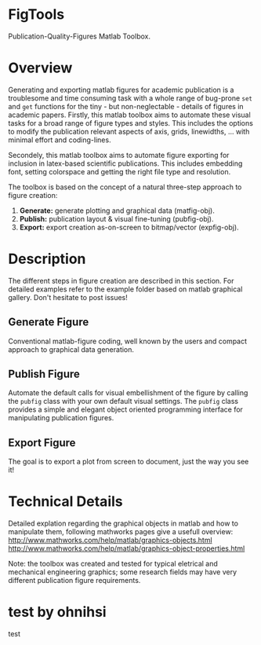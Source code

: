 FigTools
========

Publication-Quality-Figures Matlab Toolbox.

# Overview
Generating and exporting matlab figures for academic publication is a
troublesome and time consuming task with a whole range of bug-prone
<code>set</code> and <code>get</code> functions for the tiny - 
but non-neglectable - details of figures in academic papers.
Firstly, this matlab toolbox aims to automate these visual tasks for a broad 
range of figure types and styles. This includes the options to modify the 
publication relevant aspects of axis, grids, linewidths, ... with minimal 
effort and coding-lines.

Secondely, this matlab toolbox aims to automate figure exporting for 
inclusion in latex-based scientific publications. This includes embedding
font, setting colorspace and getting the right file type and resolution.

The toolbox is based on the concept of a natural three-step approach
to figure creation:

1. **Generate:** generate plotting and graphical data (matfig-obj).
2. **Publish:** publication layout & visual fine-tuning (pubfig-obj).
3. **Export:** export creation as-on-screen to bitmap/vector (expfig-obj).

# Description

The different steps in figure creation are described in this section.
For detailed examples refer to the example folder based on matlab graphical gallery.
Don't hesitate to post issues!

## Generate Figure

Conventional matlab-figure coding, well known by the users and compact
approach to graphical data generation.

## Publish Figure

Automate the default calls for visual embellishment of the figure
by calling the <code>pubfig</code> class with your own default visual settings.
The <code>pubfig</code> class provides a simple and elegant object oriented 
programming interface for manipulating publication figures.

## Export Figure

The goal is to export a plot from screen to document, just the way you see it!

# Technical Details

Detailed explation regarding the graphical objects in matlab and how to
manipulate them, following mathworks pages give a usefull overview:
http://www.mathworks.com/help/matlab/graphics-objects.html
http://www.mathworks.com/help/matlab/graphics-object-properties.html

Note: the toolbox was created and tested for typical eletrical and mechanical
engineering graphics; some research fields may have very different publication
figure requirements.

# test by ohnihsi
test 